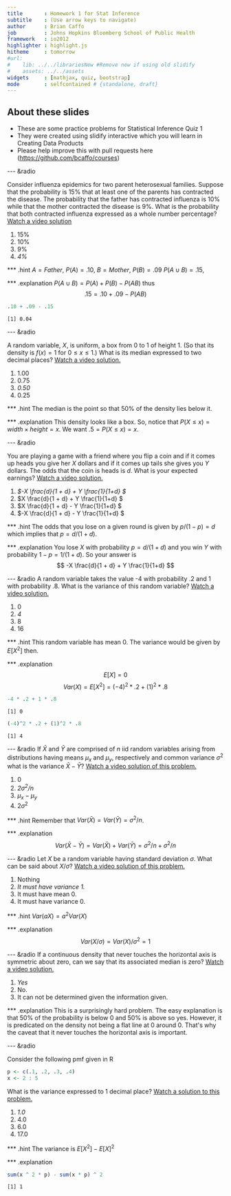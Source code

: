 ```yaml
---
title       : Homework 1 for Stat Inference
subtitle    : (Use arrow keys to navigate)
author      : Brian Caffo
job         : Johns Hopkins Bloomberg School of Public Health
framework   : io2012
highlighter : highlight.js  
hitheme     : tomorrow
#url:
#    lib: ../../librariesNew #Remove new if using old slidify
#    assets: ../../assets
widgets     : [mathjax, quiz, bootstrap]
mode        : selfcontained # {standalone, draft}
---
```



## About these slides
- These are some practice problems for Statistical Inference Quiz 1
- They were created using slidify interactive which you will learn in
Creating Data Products
- Please help improve this with pull requests here
(https://github.com/bcaffo/courses)


--- &radio

Consider influenza epidemics for two parent heterosexual families. Suppose that the probability is 15% that at least one of the parents has contracted the disease. The probability that the father has contracted influenza is 10% while that the mother contracted the disease is 9%. What is the probability that both contracted influenza expressed as a whole number percentage?
[Watch a video solution](https://www.youtube.com/watch?v=CvnmoCuIN08&index=1&list=PLpl-gQkQivXhHOcVeU3bSJg78zaDYbP9L)

1. 15%
2. 10%
3. 9%
4. _4%_

*** .hint
$A = Father$, $P(A) = .10$, $B = Mother$, $P(B) = .09$
$P(A\cup B) = .15$,

*** .explanation
$P(A\cup B) = P(A) + P(B) - P(AB)$ thus
$$.15 = .10 + .09 - P(AB)$$

```r
.10 + .09 - .15
```

```
[1] 0.04
```

---  &radio

A random variable, $X$, is uniform, a box from $0$ to $1$ of height $1$. (So that its density is $f(x) = 1$ for $0\leq x \leq 1$.) What is its median expressed to two decimal places?
[Watch a video solution.](https://www.youtube.com/watch?v=UXcarD-1xAM&index=2&list=PLpl-gQkQivXhHOcVeU3bSJg78zaDYbP9L)</p>

1. 1.00
2. 0.75
3. _0.50_
4. 0.25

*** .hint
The median is the point so that 50% of the density lies below it.

*** .explanation
This density looks like a box. So, notice that $P(X \leq x) = width\times height = x$.
We want $.5 = P(X\leq x) = x$.

--- &radio

You are playing a game with a friend where you flip a coin and if it comes up heads you give her  $X$ dollars and if it comes up tails she gives you $Y$ dollars. The odds that the coin is heads is $d$. What is your expected earnings? [Watch a video solution.](https://www.youtube.com/watch?v=5J88Zq0q81o&list=PLpl-gQkQivXhHOcVeU3bSJg78zaDYbP9L&index=3)

1. _$-X \frac{d}{1 + d} + Y \frac{1}{1+d} $_
2. $X \frac{d}{1 + d} + Y \frac{1}{1+d} $
3. $X \frac{d}{1 + d} - Y \frac{1}{1+d} $
4. $-X \frac{d}{1 + d} - Y \frac{1}{1+d} $

*** .hint
The odds that you lose on a given round is given by $p / (1 - p) = d$ which implies
that $p = d / (1 + d)$.

*** .explanation
You lose $X$ with probability $p = d/(1 +d)$ and you win $Y$ with probability $1-p = 1/(1 + d)$. So your answer is
$$
-X \frac{d}{1 + d} + Y \frac{1}{1+d}
$$

--- &radio
A random variable takes the value -4 with probability .2 and 1 with probability .8. What
is the variance of this random variable? [Watch a video solution.](https://www.youtube.com/watch?v=Em-xJeQO1rc&index=4&list=PLpl-gQkQivXhHOcVeU3bSJg78zaDYbP9L)

1. 0
2. _4_
3. 8
4. 16

*** .hint
This random variable has mean 0. The variance would be given by $E[X^2]$ then.

*** .explanation
$$E[X] = 0$$
$$
Var(X) = E[X^2] = (-4)^2 * .2 + (1)^2 * .8
$$

```r
-4 * .2 + 1 * .8
```

```
[1] 0
```

```r
(-4)^2 * .2 + (1)^2 * .8
```

```
[1] 4
```


--- &radio
If $\bar X$ and $\bar Y$ are comprised of $n$ iid random variables arising from distributions
having  means $\mu_x$ and $\mu_y$, respectively and common variance $\sigma^2$
what is the variance $\bar X - \bar Y$? [Watch a video solution of this problem.](https://www.youtube.com/watch?v=7zJhPzX6jns&list=PLpl-gQkQivXhHOcVeU3bSJg78zaDYbP9L&index=5)

1. 0
2. _$2\sigma^2/n$_
3. $\mu_x - \mu_y$
4. $2\sigma^2$

*** .hint
Remember that $Var(\bar X) = Var(\bar Y) = \sigma^2 / n$.

*** .explanation
$$
Var(\bar X - \bar Y) = Var(\bar X) + Var(\bar Y) = \sigma^2 / n + \sigma^2 / n
$$

--- &radio
Let $X$ be a random variable having standard deviation $\sigma$. What can
be said about $X /\sigma$? [Watch a video solution of this problem.](https://www.youtube.com/watch?v=0WUj18_BUPA&list=PLpl-gQkQivXhHOcVeU3bSJg78zaDYbP9L&index=6)

1. Nothing
2. _It must have variance 1._
3. It must have mean 0.
4. It must have variance 0.

*** .hint
$Var(aX) = a^2 Var(X)$

*** .explanation
$$Var(X / \sigma) = Var(X) / \sigma^2 = 1$$


--- &radio
If a continuous density that never touches the horizontal axis is symmetric about zero, can we say that its associated median is zero? [Watch a video solution.](https://www.youtube.com/watch?v=sn48CGH_TXI&list=PLpl-gQkQivXhHOcVeU3bSJg78zaDYbP9L&index=7)

1. _Yes_
2. No.
3. It can not be determined given the information given.

*** .explanation
This is a surprisingly hard problem. The easy explanation is that 50% of the probability
is below 0 and 50% is above so yes. However, it is predicated on the density not being
a flat line at 0 around 0. That's why the caveat that it never touches the horizontal axis
is important.


--- &radio

Consider the following pmf given in R

```r
p <- c(.1, .2, .3, .4)
x <- 2 : 5
```
What is the variance expressed to 1 decimal place? [Watch a solution to this problem.](https://www.youtube.com/watch?v=sn48CGH_TXI&list=PLpl-gQkQivXhHOcVeU3bSJg78zaDYbP9L&index=7)

1. _1.0_
2. 4.0
3. 6.0
4. 17.0

*** .hint
The variance is $E[X^2] - E[X]^2$

*** .explanation

```r
sum(x ^ 2 * p) - sum(x * p) ^ 2
```

```
[1] 1
```
